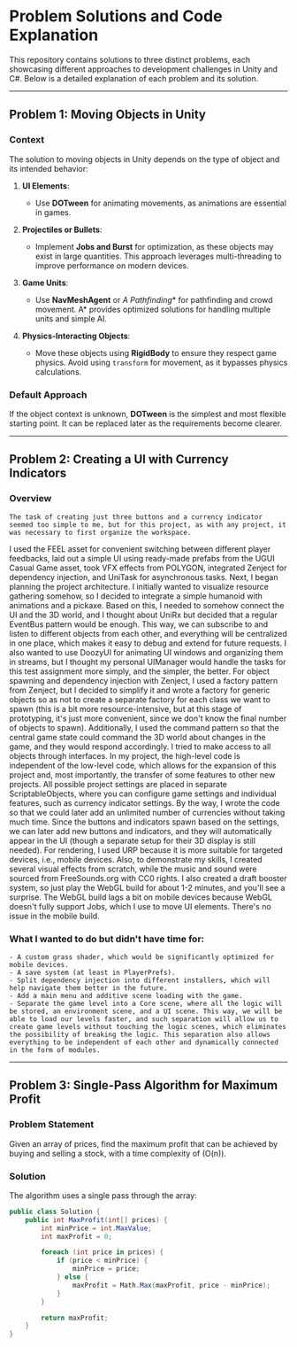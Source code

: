# Problem Solutions and Code Explanation

This repository contains solutions to three distinct problems, each showcasing different approaches to development challenges in Unity and C#. Below is a detailed explanation of each problem and its solution.

---

## Problem 1: Moving Objects in Unity

### Context
The solution to moving objects in Unity depends on the type of object and its intended behavior:

1. **UI Elements**:
   - Use **DOTween** for animating movements, as animations are essential in games.

2. **Projectiles or Bullets**:
   - Implement **Jobs and Burst** for optimization, as these objects may exist in large quantities. This approach leverages multi-threading to improve performance on modern devices.

3. **Game Units**:
   - Use **NavMeshAgent** or **A* Pathfinding** for pathfinding and crowd movement. A\* provides optimized solutions for handling multiple units and simple AI.

4. **Physics-Interacting Objects**:
   - Move these objects using **RigidBody** to ensure they respect game physics. Avoid using `transform` for movement, as it bypasses physics calculations.

### Default Approach
If the object context is unknown, **DOTween** is the simplest and most flexible starting point. It can be replaced later as the requirements become clearer.

---

## Problem 2: Creating a UI with Currency Indicators

### Overview
	The task of creating just three buttons and a currency indicator seemed too simple to me, but for this project, as with any project, it was necessary to first organize the workspace.
I used the FEEL asset for convenient switching between different player feedbacks, laid out a simple UI using ready-made prefabs from the UGUI Casual Game asset, took VFX effects from POLYGON, integrated Zenject for dependency injection, and UniTask for asynchronous tasks.
Next, I began planning the project architecture. I initially wanted to visualize resource gathering somehow, so I decided to integrate a simple humanoid with animations and a pickaxe. Based on this, I needed to somehow connect the UI and the 3D world, and I thought about UniRx but decided that a regular EventBus pattern would be enough. This way, we can subscribe to and listen to different objects from each other, and everything will be centralized in one place, which makes it easy to debug and extend for future requests. I also wanted to use DoozyUI for animating UI windows and organizing them in streams, but I thought my personal UIManager would handle the tasks for this test assignment more simply, and the simpler, the better.
For object spawning and dependency injection with Zenject, I used a factory pattern from Zenject, but I decided to simplify it and wrote a factory for generic objects so as not to create a separate factory for each class we want to spawn (this is a bit more resource-intensive, but at this stage of prototyping, it's just more convenient, since we don't know the final number of objects to spawn). Additionally, I used the command pattern so that the central game state could command the 3D world about changes in the game, and they would respond accordingly. I tried to make access to all objects through interfaces. In my project, the high-level code is independent of the low-level code, which allows for the expansion of this project and, most importantly, the transfer of some features to other new projects. All possible project settings are placed in separate ScriptableObjects, where you can configure game settings and individual features, such as currency indicator settings. By the way, I wrote the code so that we could later add an unlimited number of currencies without taking much time. Since the buttons and indicators spawn based on the settings, we can later add new buttons and indicators, and they will automatically appear in the UI (though a separate setup for their 3D display is still needed).
For rendering, I used URP because it is more suitable for targeted devices, i.e., mobile devices.
Also, to demonstrate my skills, I created several visual effects from scratch, while the music and sound were sourced from FreeSounds.org with CC0 rights.
I also created a draft booster system, so just play the WebGL build for about 1-2 minutes, and you'll see a surprise.
The WebGL build lags a bit on mobile devices because WebGL doesn't fully support Jobs, which I use to move UI elements. There's no issue in the mobile build.

### What I wanted to do but didn't have time for:

	- A custom grass shader, which would be significantly optimized for mobile devices.
	- A save system (at least in PlayerPrefs).
	- Split dependency injection into different installers, which will help navigate them better in the future.
	- Add a main menu and additive scene loading with the game.
	- Separate the game level into a Core scene, where all the logic will be stored, an environment scene, and a UI scene. This way, we will be able to load our levels faster, and such separation will allow us to create game levels without touching the logic scenes, which eliminates the possibility of breaking the logic. This separation also allows everything to be independent of each other and dynamically connected in the form of modules.
---

## Problem 3: Single-Pass Algorithm for Maximum Profit

### Problem Statement
Given an array of prices, find the maximum profit that can be achieved by buying and selling a stock, with a time complexity of \(O(n)\).

### Solution
The algorithm uses a single pass through the array:

```csharp
public class Solution {
    public int MaxProfit(int[] prices) {
        int minPrice = int.MaxValue;
        int maxProfit = 0;

        foreach (int price in prices) {
            if (price < minPrice) {
                minPrice = price;
            } else {
                maxProfit = Math.Max(maxProfit, price - minPrice);
            }
        }

        return maxProfit;
    }
}
